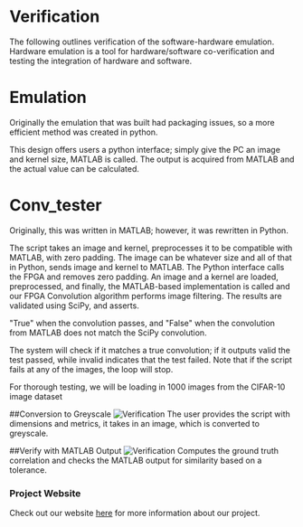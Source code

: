 # Verification

The following outlines verification of the software-hardware emulation. Hardware emulation is a tool for hardware/software co-verification and testing the integration of hardware and software.


# Emulation

Originally the emulation that was built had packaging issues, so a more efficient method was created in python.

This design offers users a python interface; simply give the PC an image and kernel size, MATLAB is called. The output is acquired from MATLAB and the actual value can be calculated.

# Conv_tester

Originally, this was written in MATLAB; however, it was rewritten in Python.

The script takes an image and kernel, preprocesses it to be compatible with MATLAB, with zero padding. The image can be whatever size and all of that in Python, sends image and kernel to MATLAB. The Python interface calls the FPGA and removes zero padding. An image and a kernel are loaded, preprocessed, and finally, the MATLAB-based implementation is called and our FPGA Convolution algorithm performs image filtering. The results are validated using SciPy, and asserts.

"True" when the convolution passes, and "False" when the convolution from MATLAB does not match the SciPy convolution.

The system will check if it matches a true convolution; if it outputs valid the test passed, while invalid indicates that the test failed. Note that if the script fails at any of the images, the loop will stop.

For thorough testing, we will be loading in 1000 images from the CIFAR-10 image dataset

##Conversion to Greyscale
![Verification](https://i.imgur.com/8aw60lC.jpg)
The user provides the script with dimensions and metrics, it takes in an image, which is converted to greyscale.

##Verify with MATLAB Output
![Verification](https://i.imgur.com/akozTpc.jpg)
Computes the ground truth correlation and checks the MATLAB output for similarity based on a tolerance.



### Project Website
Check out our website [here][website] for more information about our project.

[website]: https://kierajcullen.github.io/-dcnn-.github.io/
